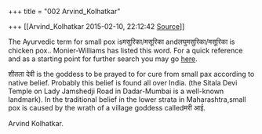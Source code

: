 +++
title = "002 Arvind_Kolhatkar"

+++
[[Arvind_Kolhatkar	2015-02-10, 22:12:42 [Source](https://groups.google.com/g/samskrita/c/_m7GI3Dt3tc)]]



The Ayurvedic term for small pox isमसुरिका/मसूरिका andलघुमसुरिका/मसूरिका is chicken pox.. Monier-Williams has listed this word. For a quick reference and as a starting point for further search you may go [here](https://books.google.ca/books?id=ocOktxn-u28C&lpg=PR30&ots=IkqOYuE56Q&dq=masurika%20disease&pg=PR30#v=onepage&q=masurika%20disease&f=false).

  

शीतला देवी is the goddess to be prayed to for cure from small pax according to native belief. Probably this belief is found all over India. (the Sitala Devi Temple on Lady Jamshedji Road in Dadar-Mumbai is a well-known landmark). In the traditional belief in the lower strata in Maharashtra,small pox is caused by the wrath of a village goddess calledमरी आई.

  

Arvind Kolhatkar.

> 
> > 
> > 
> > 

